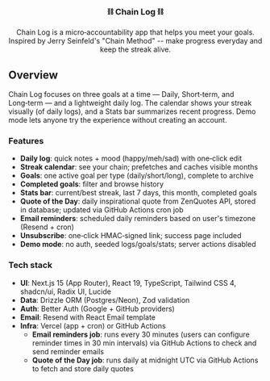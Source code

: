 <div align="center">

### ⛓️ Chain Log ️️️️⛓️️

Chain Log is a micro‑accountability app that helps you meet your goals. Inspired by Jerry Seinfeld's "Chain Method" -- make progress everyday and keep the streak alive.

</div>

## Overview

Chain Log focuses on three goals at a time — Daily, Short‑term, and Long‑term — and a lightweight daily log. The calendar shows your streak visually (of daily logs), and a Stats bar summarizes recent progress. Demo mode lets anyone try the experience without creating an account.

### Features

- **Daily log**: quick notes + mood (happy/meh/sad) with one‑click edit
- **Streak calendar**: see your chain; prefetches and caches visible months
- **Goals**: one active goal per type (daily/short/long), complete to archive
- **Completed goals**: filter and browse history
- **Stats bar**: current/best streak, last 7 days, this month, completed goals
- **Quote of the Day**: daily inspirational quote from ZenQuotes API, stored in database; updated via GitHub Actions cron job
- **Email reminders**: scheduled daily reminders based on user's timezone (Resend + cron)
- **Unsubscribe**: one‑click HMAC‑signed link; success page included
- **Demo mode**: no auth, seeded logs/goals/stats; server actions disabled

### Tech stack

- **UI**: Next.js 15 (App Router), React 19, TypeScript, Tailwind CSS 4, shadcn/ui, Radix UI, Lucide
- **Data**: Drizzle ORM (Postgres/Neon), Zod validation
- **Auth**: Better Auth (Google + GitHub providers)
- **Email**: Resend with React Email template
- **Infra**: Vercel (app + cron) or GitHub Actions
  - **Email reminders job**: runs every 30 minutes (users can configure reminder times in 30 min intervals) via GitHub Actions to check and send reminder emails
  - **Quote of the Day job**: runs daily at midnight UTC via GitHub Actions to fetch and store daily quotes
